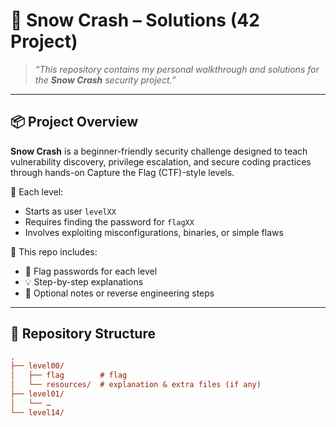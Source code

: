 # 🧊 Snow Crash – Solutions (42 Project)

> *“This repository contains my personal walkthrough and solutions for the **Snow Crash** security project.”*

---

## 📦 Project Overview

**Snow Crash** is a beginner-friendly security challenge designed to teach vulnerability discovery, privilege escalation, and secure coding practices through hands-on Capture the Flag (CTF)-style levels.

🧠 Each level:
- Starts as user `levelXX`
- Requires finding the password for `flagXX`
- Involves exploiting misconfigurations, binaries, or simple flaws

📁 This repo includes:
- 🔐 Flag passwords for each level
- 💡 Step-by-step explanations
- 📄 Optional notes or reverse engineering steps

---

## 📁 Repository Structure

```ini
.
├── level00/
│	├── flag		# flag
│	└── resources/	# explanation & extra files (if any)
├── level01/
│	└── …
└── level14/
```
